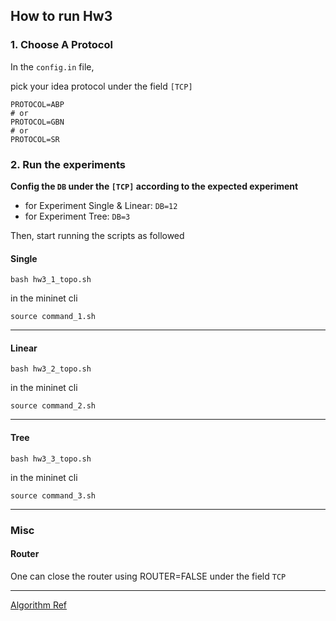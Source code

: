 ## How to run Hw3

### 1. Choose A Protocol

In the `config.in` file,

pick your idea protocol under the field `[TCP]`

```sh=
PROTOCOL=ABP
# or
PROTOCOL=GBN
# or
PROTOCOL=SR
```

### 2. Run the experiments

**Config the `DB` under the `[TCP]` according to the expected experiment**

  - for Experiment Single & Linear: `DB=12`
  - for Experiment Tree: `DB=3`

Then, start running the scripts as followed

#### Single

```sh=
bash hw3_1_topo.sh
```

in the mininet cli

```sh=
source command_1.sh 
```
---
#### Linear

```sh=
bash hw3_2_topo.sh
```

in the mininet cli

```sh=
source command_2.sh 
```
---
 
#### Tree

```sh=
bash hw3_3_topo.sh
```

in the mininet cli

```sh=
source command_3.sh
``` 
---

### Misc

#### Router

One can close the router using ROUTER=FALSE under the field `TCP`

----

[Algorithm Ref](https://web.eecs.umich.edu/~sugih/courses/eecs489/lectures/26-FlowControl+ARQ.pdf)

